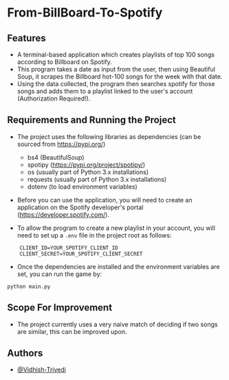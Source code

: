 # From-BillBoard-To-Spotify
## Features
- A terminal-based application which creates playlists of top 100 songs according to Billboard on Spotify.  
- This program takes a date as input from the user, then using Beautiful Soup, it scrapes the Billboard hot-100 songs for the week with that date.  
- Using the data collected, the program then searches spotify for those songs and adds them to a playlist linked to the user's account (Authorization Required!).

## Requirements and Running the Project
- The project uses the following libraries as dependencies (can be sourced from https://pypi.org/)
    - bs4 (BeautifulSoup)
    - spotipy (https://pypi.org/project/spotipy/)
    - os (usually part of Python 3.x installations)
    - requests (usually part of Python 3.x installations)
    - dotenv (to load environment variables)

- Before you can use the application, you will need to create an application on the Spotify developer's portal (https://developer.spotify.com/).
- To allow the program to create a new playlist in your account, you will need to set up a `.env` file in the project root as follows:
```
    CLIENT_ID=YOUR_SPOTIFY_CLIENT_ID
    CLIENT_SECRET=YOUR_SPOTIFY_CLIENT_SECRET
```

- Once the dependencies are installed and the environment variables are set, you can run the game by:
```
python main.py
```

## Scope For Improvement
- The project currently uses a very naive match of deciding if two songs are similar, this can be improved upon.

## Authors
- [@Vidhish-Trivedi](https://github.com/Vidhish-Trivedi)

